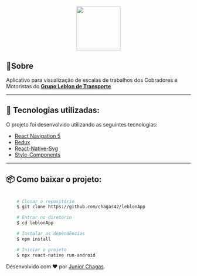 <h1 align="center"> 
    <img src='https://i1.wp.com/everyday.codes/wp-content/uploads/2020/01/0-U2DmhXYumRyXH6X1.png?w=1360&ssl=1' width='120'/>
</h1>

## 📝Sobre

Aplicativo para visualização de escalas de trabalhos dos Cobradores e Motoristas do [**Grupo Leblon de Transporte**](http://leblonibus.com.br/)

---
## 🚀 Tecnologias utilizadas:


O projeto foi desenvolvido utilizando as seguintes tecnologias:

- [React Navigation 5](https://reactnavigation.org/)
- [Redux](https://redux.js.org/)
- [React-Native-Svg](https://github.com/react-native-svg/react-native-svg)
- [Style-Components](https://styled-components.com/)

---
## 📦  Como baixar o projeto:

```bash
    
    # Clonar o repositório
    $ git clone https://github.com/chagas42/leblonApp

    # Entrar no diretório
    $ cd leblonApp

    # Instalar as dependências 
    $ npm install 

    # Iniciar o projeto
    $ npx react-native run-android
```
Desenvolvido com ❤ por [Junior Chagas](https://github.com/chagas42).